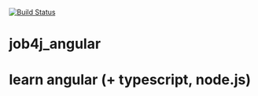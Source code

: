 [![Build Status](https://travis-ci.org/Tiunchik/job4j_angular.svg?branch=master)](https://travis-ci.org/Tiunchik/job4j_angular)

# job4j_angular
# learn angular (+ typescript, node.js)
